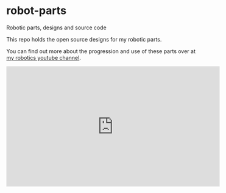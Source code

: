 # robot-parts
Robotic parts, designs and source code

This repo holds the open source designs for my robotic parts.

You can find out more about the progression and use of these parts over at [my robotics youtube channel](https://www.youtube.com/channel/UC9BXk_HHBiSnDM6DAm8pBPg/videos).

<iframe width="560" height="315" src="https://www.youtube.com/embed/1WdpV8V-lcQ" title="YouTube video player" frameborder="0" allow="accelerometer; autoplay; clipboard-write; encrypted-media; gyroscope; picture-in-picture" allowfullscreen></iframe>
